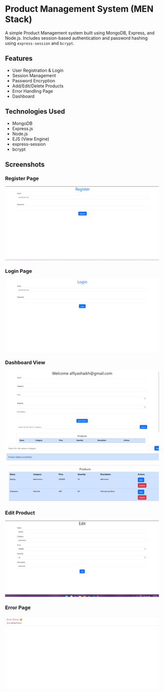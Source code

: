 # Product Management System (MEN Stack)

A simple Product Management system built using MongoDB, Express, and Node.js. Includes session-based authentication and password hashing using `express-session` and `bcrypt`.

## Features

- User Registration & Login
- Session Management
- Password Encryption
- Add/Edit/Delete Products
- Error Handling Page
- Dashboard

## Technologies Used

- MongoDB
- Express.js
- Node.js
- EJS (View Engine)
- express-session
- bcrypt

## Screenshots

### Register Page
![Register](screenshots/register.png)

### Login Page
![Login](screenshots/login.png)

### Dashboard View
![Dashboard](screenshots/dashboard.png)
![Dashboard1](screenshots/dashboard1.png)

### Edit Product
![Edit](screenshots/edit.png)

### Error Page
![Error](screenshots/error.png)

